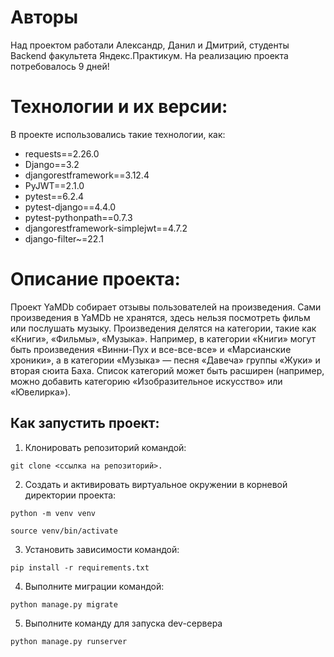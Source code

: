 # Авторы
Над проектом работали Александр, Данил и Дмитрий, студенты Backend факультета Яндекс.Практикум.
На реализацию проекта потребовалось 9 дней!
# Технологии и их версии:
В проекте использовались такие технологии, как:
- requests==2.26.0
- Django==3.2
- djangorestframework==3.12.4
- PyJWT==2.1.0
- pytest==6.2.4
- pytest-django==4.4.0
- pytest-pythonpath==0.7.3
- djangorestframework-simplejwt==4.7.2
- django-filter~=22.1


# Описание проекта:
Проект YaMDb собирает отзывы пользователей на произведения. Сами произведения в YaMDb не хранятся, здесь нельзя посмотреть фильм или послушать музыку.
Произведения делятся на категории, такие как «Книги», «Фильмы», «Музыка». Например, в категории «Книги» могут быть произведения «Винни-Пух и все-все-все» и «Марсианские хроники», а в категории «Музыка» — песня «Давеча» группы «Жуки» и вторая сюита Баха. Список категорий может быть расширен (например, можно добавить категорию «Изобразительное искусство» или «Ювелирка»).


## Как запустить проект:
1. Клонировать репозиторий командой:
```
git clone <ссылка на репозиторий>.
```

2. Создать и активировать виртуальное окружении в корневой директории проекта:
 ```
python -m venv venv
```     
```
source venv/bin/activate
``` 

3. Установить зависимости командой:
```
pip install -r requirements.txt
```

4. Выполните миграции командой:
```
python manage.py migrate
```

5. Выполните команду для запуска dev-сервера
```
python manage.py runserver
```
